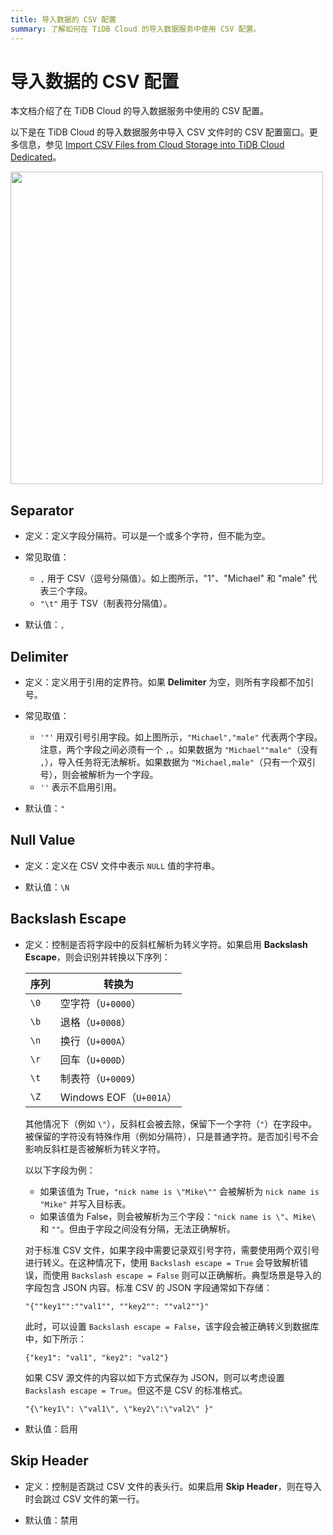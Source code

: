 ```yaml
---
title: 导入数据的 CSV 配置
summary: 了解如何在 TiDB Cloud 的导入数据服务中使用 CSV 配置。
---
```


# 导入数据的 CSV 配置

本文档介绍了在 TiDB Cloud 的导入数据服务中使用的 CSV 配置。

以下是在 TiDB Cloud 的导入数据服务中导入 CSV 文件时的 CSV 配置窗口。更多信息，参见 [Import CSV Files from Cloud Storage into TiDB Cloud Dedicated](/tidb-cloud/import-csv-files.md)。

<img src="https://docs-download.pingcap.com/media/images/docs/tidb-cloud/import-data-csv-config.png" width="500" />

## Separator

- 定义：定义字段分隔符。可以是一个或多个字符，但不能为空。

- 常见取值：

    * `,` 用于 CSV（逗号分隔值）。如上图所示，"1"、"Michael" 和 "male" 代表三个字段。
    * `"\t"` 用于 TSV（制表符分隔值）。

- 默认值：`,`


## Delimiter

- 定义：定义用于引用的定界符。如果 **Delimiter** 为空，则所有字段都不加引号。

- 常见取值：

    * `'"'` 用双引号引用字段。如上图所示，`"Michael","male"` 代表两个字段。注意，两个字段之间必须有一个 `,`。如果数据为 `"Michael""male"`（没有 `,`），导入任务将无法解析。如果数据为 `"Michael,male"`（只有一个双引号），则会被解析为一个字段。
    * `''` 表示不启用引用。

- 默认值：`"`


## Null Value

- 定义：定义在 CSV 文件中表示 `NULL` 值的字符串。

- 默认值：`\N`


## Backslash Escape

- 定义：控制是否将字段中的反斜杠解析为转义字符。如果启用 **Backslash Escape**，则会识别并转换以下序列：

    | 序列    | 转换为                      |
    |---------|-----------------------------|
    | `\0`    | 空字符（`U+0000`）          |
    | `\b`    | 退格（`U+0008`）            |
    | `\n`    | 换行（`U+000A`）            |
    | `\r`    | 回车（`U+000D`）            |
    | `\t`    | 制表符（`U+0009`）          |
    | `\Z`    | Windows EOF（`U+001A`）     |

    其他情况下（例如 `\"`），反斜杠会被去除，保留下一个字符（`"`）在字段中。被保留的字符没有特殊作用（例如分隔符），只是普通字符。是否加引号不会影响反斜杠是否被解析为转义字符。

    以以下字段为例：

    - 如果该值为 True，`"nick name is \"Mike\""` 会被解析为 `nick name is "Mike"` 并写入目标表。
    - 如果该值为 False，则会被解析为三个字段：`"nick name is \"`、`Mike\` 和 `""`。但由于字段之间没有分隔，无法正确解析。

    对于标准 CSV 文件，如果字段中需要记录双引号字符，需要使用两个双引号进行转义。在这种情况下，使用 `Backslash escape = True` 会导致解析错误，而使用 `Backslash escape = False` 则可以正确解析。典型场景是导入的字段包含 JSON 内容。标准 CSV 的 JSON 字段通常如下存储：

    `"{""key1"":""val1"", ""key2"": ""val2""}"`

    此时，可以设置 `Backslash escape = False`，该字段会被正确转义到数据库中，如下所示：

    `{"key1": "val1", "key2": "val2"}`

    如果 CSV 源文件的内容以如下方式保存为 JSON，则可以考虑设置 `Backslash escape = True`。但这不是 CSV 的标准格式。

    `"{\"key1\": \"val1\", \"key2\":\"val2\" }"`

- 默认值：启用


## Skip Header

- 定义：控制是否跳过 CSV 文件的表头行。如果启用 **Skip Header**，则在导入时会跳过 CSV 文件的第一行。

- 默认值：禁用